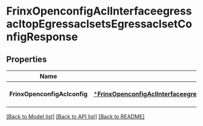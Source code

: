 # FrinxOpenconfigAclInterfaceegressacltopEgressaclsetsEgressaclsetConfigResponse

## Properties
Name | Type | Description | Notes
------------ | ------------- | ------------- | -------------
**FrinxOpenconfigAclconfig** | [***FrinxOpenconfigAclInterfaceegressacltopEgressaclsetsEgressaclsetConfig**](frinx.openconfig.acl.interfaceegressacltop.egressaclsets.egressaclset.Config.md) |  | [optional] [default to null]

[[Back to Model list]](../README.md#documentation-for-models) [[Back to API list]](../README.md#documentation-for-api-endpoints) [[Back to README]](../README.md)


